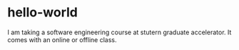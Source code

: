 # hello-world
I am taking a software engineering course at stutern graduate accelerator. It comes with an online or offline class.
